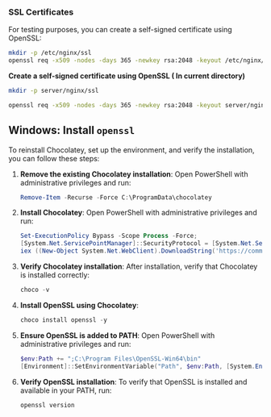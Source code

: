 
### SSL Certificates

For testing purposes, you can create a self-signed certificate using OpenSSL:

```sh
mkdir -p /etc/nginx/ssl
openssl req -x509 -nodes -days 365 -newkey rsa:2048 -keyout /etc/nginx/ssl/nginx.key -out /etc/nginx/ssl/nginx.crt
```

**Create a self-signed certificate using OpenSSL ( In current directory)**
```bash
mkdir -p server/nginx/ssl
```
```bash
openssl req -x509 -nodes -days 365 -newkey rsa:2048 -keyout server/nginx/ssl/nginx.key -out server/nginx/ssl/nginx.crt
```

## Windows: Install  `openssl`


To reinstall Chocolatey, set up the environment, and verify the installation, you can follow these steps:

1. **Remove the existing Chocolatey installation**:
   Open PowerShell with administrative privileges and run:
   ```powershell
   Remove-Item -Recurse -Force C:\ProgramData\chocolatey
   ```

2. **Install Chocolatey**:
   Open PowerShell with administrative privileges and run:
   ```powershell
   Set-ExecutionPolicy Bypass -Scope Process -Force; 
   [System.Net.ServicePointManager]::SecurityProtocol = [System.Net.ServicePointManager]::SecurityProtocol -bor 3072; 
   iex ((New-Object System.Net.WebClient).DownloadString('https://community.chocolatey.org/install.ps1'))
   ```

3. **Verify Chocolatey installation**:
   After installation, verify that Chocolatey is installed correctly:
   ```powershell
   choco -v
   ```

4. **Install OpenSSL using Chocolatey**:
   ```powershell
   choco install openssl -y
   ```

5. **Ensure OpenSSL is added to PATH**:
   Open PowerShell with administrative privileges and run:
   ```powershell
   $env:Path += ";C:\Program Files\OpenSSL-Win64\bin"
   [Environment]::SetEnvironmentVariable("Path", $env:Path, [System.EnvironmentVariableTarget]::Machine)
   ```

6. **Verify OpenSSL installation**:
   To verify that OpenSSL is installed and available in your PATH, run:
   ```powershell
   openssl version
   ```
